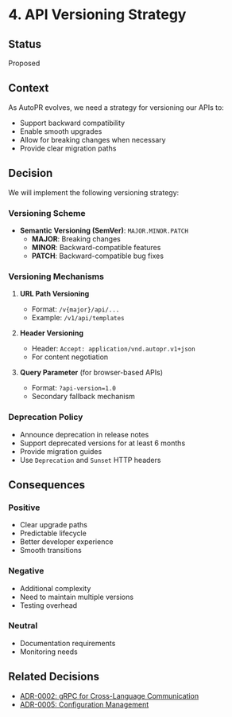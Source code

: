 # 4. API Versioning Strategy

## Status
Proposed

## Context
As AutoPR evolves, we need a strategy for versioning our APIs to:
- Support backward compatibility
- Enable smooth upgrades
- Allow for breaking changes when necessary
- Provide clear migration paths

## Decision
We will implement the following versioning strategy:

### Versioning Scheme
- **Semantic Versioning (SemVer)**: `MAJOR.MINOR.PATCH`
  - **MAJOR**: Breaking changes
  - **MINOR**: Backward-compatible features
  - **PATCH**: Backward-compatible bug fixes

### Versioning Mechanisms
1. **URL Path Versioning**
   - Format: `/v{major}/api/...`
   - Example: `/v1/api/templates`

2. **Header Versioning**
   - Header: `Accept: application/vnd.autopr.v1+json`
   - For content negotiation

3. **Query Parameter** (for browser-based APIs)
   - Format: `?api-version=1.0`
   - Secondary fallback mechanism

### Deprecation Policy
- Announce deprecation in release notes
- Support deprecated versions for at least 6 months
- Provide migration guides
- Use `Deprecation` and `Sunset` HTTP headers

## Consequences
### Positive
- Clear upgrade paths
- Predictable lifecycle
- Better developer experience
- Smooth transitions

### Negative
- Additional complexity
- Need to maintain multiple versions
- Testing overhead

### Neutral
- Documentation requirements
- Monitoring needs

## Related Decisions
- [ADR-0002: gRPC for Cross-Language Communication](0002-grpc-communication.md)
- [ADR-0005: Configuration Management](0005-configuration-management.md)
